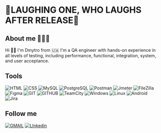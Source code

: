 
   # 🐞LAUGHING ONE, WHO LAUGHS AFTER RELEASE🐞 #  

## About me 👨🏼‍💻
Hi 👋🏼 I'm Dmytro from 🇺🇦 
I'm a QA engineer with hands-on experience in all levels of testing, including performance, functional, integration, system, and user acceptance.
## Tools
![HTML](https://img.shields.io/badge/-HTML-FE634E?style=for-the-badge&logo=html)
![CSS](https://img.shields.io/badge/-CSS-580BE4?style=for-the-badge&logo=css)
![MySQL](https://img.shields.io/badge/-MySQL-F2F8FD?style=for-the-badge&logo=mysql)
![PostgreSQL](https://img.shields.io/badge/-PostgreSQL-E5F0FF?style=for-the-badge&logo=PostgreSQL)
![Postman](https://img.shields.io/badge/-postman-2E3F7F?style=for-the-badge&logo=postman)
![Jmeter](https://img.shields.io/badge/-Jmeter-BC0022?style=for-the-badge&logo=jmeter)
![FileZilla](https://img.shields.io/badge/-FileZilla-B40A1B?style=for-the-badge&logo=FileZilla)
![Figma](https://img.shields.io/badge/-Figma-E4FFF9?style=for-the-badge&logo=Figma)
![GIT](https://img.shields.io/badge/-GIT-414042?style=for-the-badge&logo=GIT)
![GITHUB](https://img.shields.io/badge/-GITHub-58595B?style=for-the-badge&logo=GITHUB)
![TeamCity](https://img.shields.io/badge/-TeamCity-4D8802?style=for-the-badge&logo=TeamCity)
![Windows](https://img.shields.io/badge/-Windows-2E3F7F?style=for-the-badge&logo=Windows)
![Linux](https://img.shields.io/badge/-Linux-231F20?style=for-the-badge&logo=Linux)
![Android](https://img.shields.io/badge/-Android-004156?style=for-the-badge&logo=Android)
![Jira](https://img.shields.io/badge/-Jira-580BE4?style=for-the-badge&logo=Jira)
## Follow me
[![GMAIL](https://img.shields.io/badge/-GMAIL-FE634E?style=for-the-badge&logo=GMAIL)](dmytro.markulych@gmail.com)
[![LInkedin](https://img.shields.io/badge/-LInkedin-0043A4?style=for-the-badge&logo=Linkedin)](https://www.linkedin.com/in/dmytro-m-585384200/)
